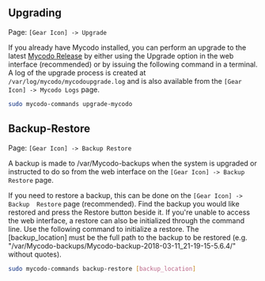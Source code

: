 ## Upgrading

Page\: `[Gear Icon] -> Upgrade`

If you already have Mycodo installed, you can perform an upgrade to the latest [Mycodo Release](https://github.com/biotechnicallc/Mycodo/releases>) by either using the Upgrade option in the web interface (recommended) or by issuing the following command in a terminal. A log of the upgrade process is created at ``/var/log/mycodo/mycodoupgrade.log`` and is also available from the `[Gear Icon] -> Mycodo Logs` page.

```bash
sudo mycodo-commands upgrade-mycodo
```

## Backup-Restore

Page\: `[Gear Icon] -> Backup Restore`

A backup is made to /var/Mycodo-backups when the system is upgraded or instructed to do so from the web interface on the ``[Gear Icon] -> Backup Restore`` page.

If you need to restore a backup, this can be done on the ``[Gear Icon] -> Backup  Restore`` page (recommended). Find the backup
you would like restored and press the Restore button beside it. If you're unable to access the web interface, a restore can also be initialized through the command line. Use the following command to initialize a restore. The \[backup_location\] must be the full path to the backup to be restored (e.g. "/var/Mycodo-backups/Mycodo-backup-2018-03-11\_21-19-15-5.6.4/" without quotes).

```bash
sudo mycodo-commands backup-restore [backup_location]
```
